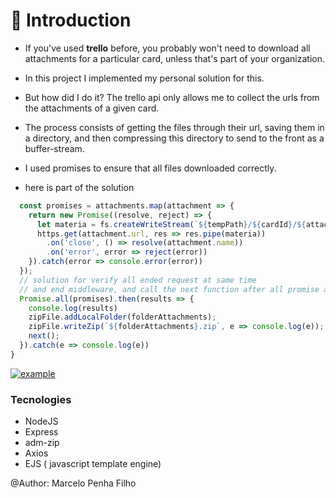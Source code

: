 # **:man: Introduction**

- If you've used **trello** before, you probably won't need to download all attachments for a particular card, unless that's part of your organization.

- In this project I implemented my personal solution for this.

- But how did I do it? The trello api only allows me to collect the urls from the attachments of a given card.

- The process consists of getting the files through their url, saving them in a directory, and then compressing this directory to send to the front as a buffer-stream.
- I used promises to ensure that all files downloaded correctly.

- here is part of the solution

```javascript
  const promises = attachments.map(attachment => {
    return new Promise((resolve, reject) => {
      let materia = fs.createWriteStream(`${tempPath}/${cardId}/${attachment.name}`);
      https.get(attachment.url, res => res.pipe(materia))
        .on('close', () => resolve(attachment.name))
        .on('error', error => reject(error))
    }).catch(error => console.error(error))
  });
  // solution for verify all ended request at same time
  // and end middleware, and call the next function after all promise are resolved!
  Promise.all(promises).then(results => {
    console.log(results)
    zipFile.addLocalFolder(folderAttachments);
    zipFile.writeZip(`${folderAttachments}.zip`, e => console.log(e));
    next();
  }).catch(e => console.log(e))
}
```

[![example](https://i.imgur.com/4dNCi95.png "example")](https://i.imgur.com/4dNCi95.png "example")

### Tecnologies
- NodeJS
- Express
- adm-zip
- Axios
- EJS ( javascript template engine)

@Author: Marcelo Penha Filho

